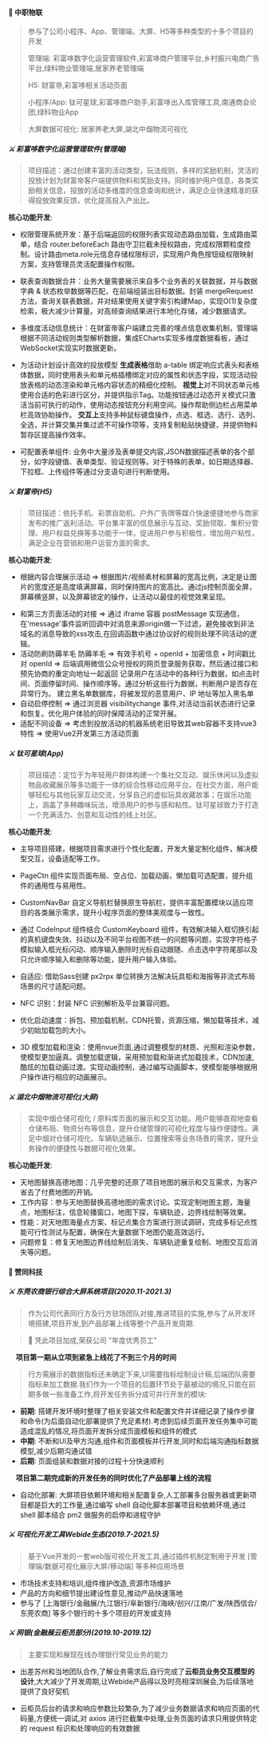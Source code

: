 
#### 🚩 中职物联

> 参与了公司小程序、App、管理端、大屏、H5等多种类型的十多个项目的开发
>
> 管理端: 彩富哆数字化运营管理软件,彩富哆商户管理平台,乡村振兴电商广告平台,绿科物业管理端,居家养老管理端
>
> H5: 财富帝,彩富哆相关活动页面
>
> 小程序/App: 钛可星球,彩富哆商户助手,彩富哆出入库管理工具,南通商会论团,绿科物业App
>
> 大屏数据可视化: 居家养老大屏,湖北中烟物流可视化

##### ⚔️ 彩富哆数字化运营管理软件(管理端)

> 项目描述：通过创建丰富的活动类型，玩法规则，多样的奖励机制，灵活的投放计划为财富帝客户端提供物料和奖励支持。同时维护用户信息，各类奖励相关信息，投放的活动多维度的信息查询和统计，满足企业快速精准的获得投放效果反馈，优化提高投入产出比。

**核心功能开发**:

- 权限管理系统开发：基于后端返回的权限列表实现动态路由加载，生成路由菜单，结合 router.beforeEach 路由守卫拦截未授权路由，完成权限颗粒度控制。设计路由meta.role元信息存储权限标识，实现用户角色按钮级权限映射方案，支持管理员灵活配置操作权限。

- 联表查询数据合并：业务大量需要展示来自多个业务表的关联数据，并与数据字典 & 状态枚举数据等匹配，在前端组装出目标数据。封装 mergeRequest 方法，查询关联表数据，并对结果使用关键字索引构建Map，实现O(1)复杂度检索，极大减少计算量。对高频查询结果进行本地化存储，减少数据请求。

- 多维度活动信息统计：在财富帝客户端建立完善的埋点信息收集机制，管理端根据不同活动规则类型解析数据，集成ECharts实现多维度数据看板，通过WebSocket实现实时数据更新。

<!-- - 自主设计高效的活动投放计划交互模型 -->
- 为活动计划设计高效的投放模型
**生成表格**借助 a-table 绑定响应式表头和表格体数据，同时使用表头和单元格插槽绑定对应的属性和状态字段，实现活动投放表格的动态渲染和单元格内容状态的精细化控制。
**视觉上**对不同状态单元格使用合适的色彩进行区分，并提供指示Tag。功能按钮通过动态开关模式只激活当前可执行的动作，使用动态按钮充分利用空间。操作帮助侧边栏占用菜单栏高效协助操作。
**交互上**支持多种鼠标键盘操作，点选、框选、选行、选列、全选，并计算交集并集过滤不可操作项等，支持复制粘贴快捷键，并提供物料暂存区提高操作效率。

- 可配置表单组件: 业务中大量涉及表单提交内容,JSON数据描述表单的各个部分，如字段键值、表单类型、验证规则等。对于特殊的表单，如日期选择器、下拉框、上传组件等通过分支语句进行判断使用。

<!-- - Web Workers 处理耗时任务，避免主线程阻塞
- 大量数据导出使用 xlsx 库结合 Blob 对象实现流式导出 -->

<!-- 复杂的活动创建机制 => 分支语句,功能模块封装
[复杂表单配置]
使用AntD Form组件开发包含50+字段的业务配置表单，实现异步校验与动态联动
复杂表单的页面中，存在多个表单项之间需要进行动态联动的需求，如装修过程管理页中新增表单办理人业主信息和房屋数据联动，查验方案管理页中搜索表单查验项目分类和查验项目的数据联动等。通过监听表单项的状态变化触发相应的联动函数。在联动函数中，根据预设的联动规则，通过调用后端接口获取相关数据，并对目标表单项进行数据更新。为了优化性能，采用了数据缓存和防抖节流技术。对于一些频繁请求的数据，如查验项目分类对应的查验项目数据，在前端进行缓存，当再次需要该数据时，优先从缓存中获取，减少后端请求次数。 -->

<!-- 先选择对应地区和投放日期时段，获取地区对应的资源分类，generateTableHeader 方法根据资源分类数据生成表头列，然后查询对应地区时段的活动投放数据，使用 generateTableBody 方法生成表格内容。 -->
<!-- 已绑定、待绑定、已选中、已过期
选择地区、资源分类、播放时段、物料
解除绑定、清除待绑定、绑定物料 -->
<!-- 键盘快捷键的处理需要全局事件监听，但要注意避免与其他快捷键冲突。用户提到的Ctrl+C和Ctrl+V需要阻止默认行为，执行自定义操作，比如复制单元格数据。同时，剪贴板功能可能需要使用Clipboard API，但需要注意浏览器的兼容性。
二极管模式的条件限制意味着某些操作只有在特定条件下才能执行。例如，选择地区和日期后才能绑定物料。这需要在前端管理状态，比如使用Pinia来存储当前选中的地区、日期，并在执行操作前检查这些状态。
动态表头生成部分，用户可能需要根据终端分类数据动态生成columns数组。例如，终端类型作为表头，时间作为行首。时间轴每半小时一个区间，可能需要生成从开始时间到结束时间的半小时间隔数组，并映射到行数据中。
对于已过期的单元格，需要根据数据中的时间字段来判断是否禁用操作。可以在渲染单元格时检查时间是否过期，并应用不同的样式或禁用事件。
在实现拖动选择时，可能需要记录鼠标按下时的起始位置，并在拖动过程中计算选中的单元格范围。这可以通过监听mousedown、mousemove和mouseup事件来实现，同时更新选中的单元格状态。
最后，需要确保所有操作模式之间的状态同步，比如选中单元格后更新全局状态，以便其他组件或操作可以访问。
可能遇到的难点包括处理大量数据的渲染性能，复杂的键盘和鼠标事件之间的冲突，以及条件判断逻辑的维护。需要逐步测试每个功能，确保交互流畅且无冲突。同时，代码结构需要模块化，便于维护和扩展，比如将键盘处理、鼠标处理、状态管理分别封装成组合式函数或Store模块。 -->


##### ⚔️ 财富帝(H5)

> 项目描述：依托手机、彩票自助机、户外广告牌等媒介快速便捷地参与商家发布的推广返利活动。平台集丰富的信息展示与互动、奖励领取、集积分管理、用户权益兑换等多功能于一体，促进用户参与积极性，增加用户粘性，满足企业在营销和用户运营方面的需求。

**核心功能开发**:

- 根据内容合理展示活动 => 根据图片/视频素材和屏幕的宽高比例，决定是让图片的宽度还是高度填满屏幕，同时保持图片的宽高比。通过js控制页面全屏，屏幕横竖屏，以及屏幕锁定的操作，让活动以最佳的视觉效果呈现。
<!-- 对不同活动不同规则不同媒体展示的解析和控制 => 通过活动类型状态激活对应的数据解析模式,再对活动媒体进行相应解析。 -->
- 和第三方页面活动的对接 => 通过 iframe 容器 postMessage 实现通信，在'message'事件监听回调中对消息来源origin做一下过滤，避免接收到非法域名的消息导致的xss攻击,在回调函数中通过协议好的规则处理不同活动的逻辑。
- 活动防刷防薅羊毛
  防薅羊毛 => 有效手机号 + openId + 加密信息 + 时间戳比对
  openId => 后端调用微信公众号授权的网页登录服务获取，然后通过接口和预先协商的重定向地址一起返回
  记录用户在活动中的各种行为数据，如点击时间、页面停留时间、操作顺序等。通过分析这些行为数据，判断用户是否存在异常行为。
  建立黑名单数据库，将被发现的恶意用户、IP 地址等加入黑名单
- 自动启停控制 => 通过浏览器 visibilitychange 事件,对活动当前状态进行记录和恢复。优化用户体验的同时保障活动的正常开展。
- 适配不同设备 => 考虑到投放活动的机器系统老旧导致其web容器不支持vue3特性 => 使用Vue2开发第三方活动页面



##### ⚔️ 钛可星球(App)

> 项目描述：定位于为年轻用户群体构建一个集社交互动、娱乐休闲以及虚拟物品收藏展示等多功能于一体的综合性移动应用平台。在社交方面，用户能够轻松与其他玩家互动交流，分享自己的虚拟玩具收藏故事；在娱乐功能上，涵盖了多种趣味玩法，增添用户的参与感和粘性。钛可星球致力于打造一个充满活力、创意和互动性的线上社区。​

**核心功能开发**:

- 主导项目搭建，根据项目需求进行个性化配置，开发大量定制化组件，解决模型交互，设备适配等工作。
<!-- - 头部导航栏、底部菜单和中间内容区域的通用组件。 -->
- PageCtn 组件实现页面布局、空占位、加载动画，懒加载可选配置，提升组件的通用性与易用性。
- CustomNavBar 自定义导航栏替换原生导航栏，提供丰富配置模块以适应项目的各类展示需求，提升小程序页面的整体美观度与一致性。
- 通过 CodeInput 组件结合 CustomKeyboard 组件，有效解决输入框切换引起的真机键盘失效、抖动以及不同平台视图不统一的问题等问题，实现字符格子模拟输入框光标闪动、顺序输入删除时光标自动跟随、点击选中字符尾部以及只允许顺序输入和删除等功能，提升用户输入体验。

- 自适应: 借助Sass创建 px2rpx 单位转换方法解决玩具柜和海报等非流式布局场景的尺寸适配问题。
- NFC 识别：封装 NFC 识别解析及平台兼容问题。
- 优化启动速度：拆包、预加载机制，CDN托管，资源压缩，懒加载等技术，减少初始加载包的大小。
- 3D 模型加载和渲染：使用nvue页面,通过调整模型的材质、光照和渲染参数，使模型更加逼真。调整加载逻辑，采用预加载和渐进式加载技术，CDN加速,酷炫的加载动画过渡。实现动画控制，通过编写动画脚本，使模型能够根据用户操作进行相应的动画展示。

<!-- 在页面开发中，注重页面布局的合理性和美观性，采用响应式设计，确保在不同尺寸的移动设备上都能呈现良好的视觉效果。精心设计页面间跳转逻辑，运用状态管理工具，实现页面间数据的高效传递和共享，构建流畅的用户操作流程。 -->

<!-- - StickyTop 吸顶组件配合滚动加载表格实现复杂表格数据呈现和交互 -->
<!-- 多级仓库管理和多种商品品类的联动交互 => TreeSelect 树形选择组件 + CustomTabs 标签栏切换组件 -->
<!-- CustomNavBar、CustomTabBar、IconBox 等组件
导航栏滚动改变透明图混入脚本 -->


<!-- ##### ⚔️ 彩富哆商户助手(小程序)

> 项目描述：彩富哆商户助手小程序旨在为商户提供便捷的即开票操作与兑换券管理功能，涵盖扫码开票、兑换券核销、票券管理查询，权益兑现记录等核心业务场景，帮助商户高效处理日常票务及营销活动相关事务。

工作内容:

**核心功能开发**:

- 成功开发点击扫码区域提取组件，实现便捷扫码操作，并将扫码功能提取到 util.js，便于复用与维护。支持 pdf417 扫码类型，添加即开票编码解析方法，极大提升扫码功能的实用性与兼容性。扫码成功后，可精准打开即开票详情页并传入扫码结果，优化页面参数传递方式，同时添加扫码失败反馈机制，提升用户操作体验。完成即开票详情页的交互结构设计与整体样式处理，包括信息内容展示样式优化及页面模拟内容填充，为商户提供清晰、直观的即开票详情展示。
- 兑换券核销功能，通过 CodeInput 组件结合 CustomKeyboard 组件，有效解决输入框切换引起的真机键盘失效、抖动以及不同平台视图不统一的问题等问题，实现字符格子模拟输入框光标闪动、顺序输入删除时光标自动跟随、点击选中字符尾部以及只允许顺序输入和删除等功能，提升用户输入体验。
- 取消默认的原生导航栏，完成页面适配无导航栏样式的工作，提升小程序页面的整体美观度与一致性。更新登录页样式与交互，完成登录页内容填充，添加登录页校验及两种登录方式切换功能，对接登录页相关接口并补充交互细节。对首页进行更新与整理，包括页面背景切图处理，优化进入首页文字跳动问题，提升首页的加载速度与视觉效果。添加页面 scroll - view 区域，控制数据展示和加载，完成兑换券详情页和管理页的数据空占位及滚动加载交互优化，提升页面数据加载的流畅性与用户体验。
- 优化 CustomNavBar、PageCtn 等组件样式，添加标题插槽，CustomNavBar 组件可根据深浅色配置适配主题样式，PageCtn 组件实现锁定页面内容插槽空间、简化使用，并添加加载动画和空占位可选项，提升组件的通用性与易用性。添加全局自定义样式文件并更新页面绑定，新增忘记密码修改页，完善小程序的功能体系。


通过扫码方式实现出入库时,需考虑合适二维码编码规范进行解析,同时适配若干特例,自动匹配不同票种,不同规格包装的彩票进行处理

复杂表格数据呈现 => StickyTop 吸顶组件包裹滚动加载表格
滚动懒加载组件
文件上传组件
多级仓库管理和多种商品品类的联动交互 => TreeSelect 树形选择组件 + CustomTabs 标签栏切换组件 -->


<!--
##### ⚔️ 彩富哆商户管理平台(管理端)

> 项目描述：彩富哆商户管理平台则为管理人员提供全面的商户管理、兑换券管理、权益配置以及活动策划等后台管理功能，通过系统化的管理界面，实现对平台运营的全方位把控，保障平台业务的稳定、高效运行。

工作内容:

**核心功能开发**:


##### ⚔️ **彩富哆广告端相关活动页面**

> 项目描述：

工作内容:

**核心功能开发**:


##### ⚔️ 乡村振兴电商广告平台(管理端)

> 项目描述：

工作内容:

**核心功能开发**:


##### ⚔️ 彩富哆出入库管理工具(小程序)

> 项目描述： 用于彩票服务商对彩票实现出入库管理,出入库记录多条件查询,出入库数据统计分析等解决方案的小程序

工作内容:

**核心功能开发**: 通过扫码方式实现出入库时,需考虑合适二维码编码规范进行解析,同时适配若干特例,自动匹配不同票种,不同规格包装的彩票进行处理

复杂表格数据呈现 => StickyTop 吸顶组件包裹滚动加载表格
滚动懒加载组件
文件上传组件
多级仓库管理和多种商品品类的联动交互 => TreeSelect 树形选择组件 + CustomTabs 标签栏切换组件


##### ⚔️ 南通商会论团(小程序)

> 项目描述：

工作内容:

**核心功能开发**


##### ⚔️ 绿科物业App

##### ⚔️ 绿科物业管理端

> 项目描述：物业管理平台旨在为物业公司提供一套高效、便捷的管理工具，实现对物业项目前期介入、装修管理、问题上报、巡查巡更、费用收缴，服务回访等日常运营的全流程信息化管理。通过该平台物业公司能够提高管理效率，保障物业项目的顺利交付和后续运营。

工作内容: 本次负责的项目是物业管理平台管理端和App的前端开发，涵盖前介管理、承接检查、装修管理等多个核心业务模块。

**核心功能开发**: 复杂表单的页面中，存在多个表单项之间需要进行动态联动的需求，如装修过程管理页中新增表单办理人业主信息和房屋数据联动，查验方案管理页中搜索表单查验项目分类和查验项目的数据联动等。通过监听表单项的状态变化触发相应的联动函数。在联动函数中，根据预设的联动规则，通过调用后端接口获取相关数据，并对目标表单项进行数据更新。为了优化性能，采用了数据缓存和防抖节流技术。对于一些频繁请求的数据，如查验项目分类对应的查验项目数据，在前端进行缓存，当再次需要该数据时，优先从缓存中获取，减少后端请求次数。

联表查询的数据 => mergeRequest + 缓存高频数据

[权限管理]
[大量资源加载渲染问题]

##### ⚔️ 居家养老管理端

> 项目描述：

工作内容:

**核心功能开发**:


##### ⚔️ 居家养老大屏

- 飞线,数字翻牌...效果

该平台旨在为居家老人提供安全、便捷的养老服务，通过整合各类传感器数据、报警信息以及服务管理功能，实现对老人居家生活的全方位监控与服务支持。大屏展示系统则为管理人员提供直观的数据可视化界面，方便其实时掌握平台运行状态、老人健康状况及服务情况等关键信息，从而做出高效决策。

红外探测图表和一键报警图表
实现了实时监控页面接入 websocket 通讯，使地图能够实时显示最新数据。
数据滚屏
报警 -->


##### ⚔️ 湖北中烟物流可视化(大屏)

> 实现中烟仓储可视化 / 原料库页面的展示和交互功能。用户能够直观地查看仓储布局、物资分布等信息，提升仓储管理的可视化程度与操作便捷性。满足中烟对仓储可视化、车辆轨迹展示、位置搜索等业务场景的需求，提升业务操作的便捷性与数据可视化效果。

**核心功能开发**:

- 天地图替换高德地图：几乎完整的还原了项目地图的展示和交互需求，为客户省去了付费地图的开销。
- 工作内容：参与天地图替换高德地图的需求讨论。实现定制地图主题，海量点，地图标注，信息轮播窗口，地图下探，车辆轨迹，边界线绘制等效果。
- 性能：对天地图海量点方案、标记点集合方案进行测试调研，完成多标记点性能可行性测试与配置，确保在大量数据下地图仍能高效运行。
- 问题修复：修复天地图边界线绘制后消失、车辆轨迹重复绘制、地图交互后消失等问题。
​
<!-- 处理思路：对于边界线绘制后消失的问题，通过调试工具跟踪地图绘制过程，发现是由于地图重绘时数据更新不及时导致。解决方法是在地图重绘前，确保边界线数据已正确加载并缓存，同时优化数据更新机制，使边界线在地图重绘时能够准确显示。针对车辆轨迹重复绘制问题，检查轨迹绘制代码逻辑，发现是由于多次触发轨迹绘制事件且未进行有效的去重处理。通过添加事件防抖机制，在一定时间内只允许触发一次轨迹绘制事件，并对已绘制的轨迹进行标记，避免重复绘制。对于地图交互后消失的问题，排查交互事件处理函数，发现是在交互过程中错误地销毁了地图实例。通过调整交互逻辑，确保在交互操作完成后，地图实例能够正确保留，同时优化地图的显示与隐藏逻辑，提升地图交互的稳定性。 -->

<!-- - 使用免费的天地图替换高德地图，实现定制地图主题，海量点，地图标注，信息轮播窗口，地图下探，车辆轨迹，边界线绘制等效果
- 几乎完整的还原了项目地图的展示和交互需求，并省去了商业地图API调用的费用。 -->


#### 🚩 赞同科技

##### ⚔️ 东莞农商银行综合大屏系统项目(2020.11-2021.3)

> 作为公司代表同行方及行方驻场团队对接,推进项目的实施,参与了从开发环境搭建,项目开发,到产品部署上线等整个产品开发周期.

> 🥇 凭此项目加成,荣获公司 "年度优秀员工"

<p style="margin-left: 15px;"><strong>项目第一期从立项到紧急上线花了不到三个月的时间</strong></p>

> 行方需展示的数据指标还未确定下来,UI需要指标绘制设计稿,后端团队需要指标来加工数据.我们作为一个项目的后置环节处于最被动的境况,只能在前期多做一些准备工作,将开发任务拆分成可并行开发的模块:

<!-- - **前期**,搭建开发环境时整理了相关安装文件和配置文件并详细记录了操作步骤和命令(为后面自动化部署提供了充足素材).**考虑到后续页面开发任务集中可能造成混乱的情况,将页面开发拆分成页面模板和组件的模式,创建页面模板需要一个灵活可控的面板(用来实现页面快速布局,以及预留内容填充的位置): 这里的考虑使用 vue 的插槽实现,但是插槽默认是无状态的,利用 vue 的 render 函数...** -->
- **前期**: 搭建开发环境时整理了相关安装文件和配置文件并详细记录了操作步骤和命令(为后面自动化部署提供了充足素材).考虑到后续页面开发任务集中可能造成混乱的情况,将页面开发拆分成页面模板和组件的模式
- **中期**: 不断和UI及甲方沟通,组件和页面模板并行开发,同时和后端沟通指标数据模型,减少后期沟通试错
- **后期**: 页面组装和数据对接的过程十分快速顺利

<!-- <p style="margin-left: 15px;"><strong>项目第二期完成新的开发任务的同时优化了性能,优化了产品部署上线的流程</strong></p> -->
<p style="margin-left: 15px;"><strong>项目第二期完成新的开发任务的同时优化了产品部署上线的流程</strong></p>

<!-- - 性能优化 -->
<!-- 开发环境和生产环境都需要部署多台服务器,做负载均衡和 redis 集群, -->
- 自动化部署: 大屏项目依赖环境和相关配置复杂,人工部署多台服务器或更新项目都是巨大的工作量,通过编写 shell 自动化脚本部署项目和依赖环境,通过 shell 脚本结合 pm2 做服务的启停和进程守护

##### ⚔️ 可视化开发工具Webide生态(2019.7-2021.5)

> 基于Vue开发的一套web版可视化开发工具,通过插件机制定制用于开发 [管理端/数据可视化展示大屏/移动端] 等多种应用场景

- 市场技术支持和培训,组件维护改造,资源市场维护
- 产品的方向和细节提出建设性意见,推动产品快速落地
- 参与了 [上海银行/金融展/九江银行/阜新银行/海峡/创兴/江南/广发/陕西信合/东莞农商] 等多个银行的十多个项目的开发或支持
<!-- - 我刚加入项目组时,工具的体验脱离实际,我提出了...的意见,推动了产品的快速落地 -->

<!--
// 减少嵌套和过多的样式绑定,提供 class 变量绑定,
// 组件批量打包,导入导出...

## IDE 优化的一些想法

+ 组件操作文档
  + 组件列表处一个开关组件提示的的开关,开关打开则鼠标放上时显示操作提示窗
  + 编写的组件有一个简单描述来说明组件的功能 && 一个 `README.md` 文件对组件使用进行详细的说明
  + 简洁描述 && 指向资源市场的组件 `README.md`
  + 指向资源市场的文档链接在打包发布组件时添加到组件里的特定节点中

+ 自由布局时的组件定位
  + 数值取整
  + 提供标尺(单位可选???) && 参考线
  + 参考线可自定义颗粒度

+ 组件清单里可以对组件进行删除 && 隐藏等操作(直接在每个清单后添加对应的功能按钮)

## 插槽面板模式

+ 没有必要每个板块都使用面板插槽的模式来组装(依然保留可以在页面上直接组装的模式)

+ 现在的插槽模式灵活性低
  + 一个面板一个插槽: 多个组件需先组装成一个预设组件 => 涉及到组件之间的数据处理,组件复用比较繁琐
  + 一个面板多个插槽 => 面板的复用性就很低,可能就需要根据每个页面去定制面板

+ 插槽得给一个醒目的 ui

+ 这种就需要我们有很丰富的组件库,足以拼装出多分辨率,多数据展现形式,和丰富的组合方式

+ 要是面板上的插槽在页面上使用的时候依然能修改宽高以及位置,就可以极大的提高灵活性了,那就只用提供不同尺寸面板的 1--N 插槽面板了 -->

##### ⚔️ 网银(金融展云柜员部分)(2019.10-2019.12)

> 主要实现和展现在线办理银行常见业务的能力

- 出差苏州和当地团队合作,了解业务需求后,自行完成了**云柜员业务交互模型的设计**,大大减少了开发周期,让Webide产品得以及时亮相深圳展会,为后续落地提供了良好契机
<!-- - 和一个核心视频流插件依赖的消息通讯 -->
- 云柜员后台的请求和响应参数比较繁杂,为了减少业务数据请求和响应页面的代码量,方便统一调试,对 axios 进行拦截集中处理,业务页面的请求只用提供特定的 request 标识和处理响应的有效数据

<!-- - 云柜员业务办理首先需要客户端口述业务需求,然后由坐席端操作推送对应的业务,客户端根据推送的数据来展示对应的业务界面,后台提供请求和响应字段比较杂乱,为了能够通过数据驱动业务展示,对推送的数据拦截转换,根据条件触发对应的事件通知,让对应的业务组件展示 -->


<!-- ##### ⚔️ 赞同物联网开放平台(2019.02--2019.05)
> 打造统一配置运维平台,有效集中运维外设,打造开放的外设微服务,使金融外设变为真正的服务
根据具体的业务场景提出了实施了更直接的交互方式: 信息动态录入表单,拖拽放置分类,信息快速修改
- 信息动态录入: 不同硬件设备会有共同信息和一些差异信息录入,为了避免书写大量重复的配置信息,将差异部分拆分开来
- 拖拽放置分类: 涉及多个分组之间的交换
- 信息快速:硬件ID是个随机字符串,弹窗繁琐且易混淆 -->
<!-- 对表格数据的编辑交互进行了深度定制 -->
